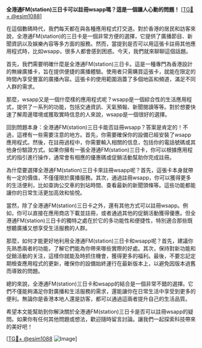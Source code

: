 **全港通FM(station)三日卡可以註冊wsapp嗎？這是一個讓人心動的問題！** [[TG💪+ @esim1088](https://t.me/s/esim1088)]

在這個數碼時代，我們每天都在與各種應用程式打交道。對於香港的居民和訪客來說，全港通FM(station)的三日卡是一個非常方便的選擇，它提供了廣播節目、新聞資訊以及娛樂內容等多方面的服務。然而，當提到是否可以用這張卡註冊其他應用程式時，比如wsapp，很多人都會感到困惑。今天，我們就來聊聊這個話題。

首先，我們需要明確什麼是全港通FM(station)三日卡。這是一種專門為香港設計的無線廣播卡，旨在提供便捷的廣播體驗。使用者只需購買這張卡，就能在限定的時間內享受豐富的廣播內容。這張卡的使用範圍涵蓋了多個地區和頻道，滿足不同人群的需求。

那麼，wsapp又是一個什麼樣的應用程式呢？wsapp是一個綜合性的生活應用程式，提供了一系列的功能，包括交通資訊、天氣預報、新聞閱讀等等。對於想要快速了解周邊環境或獲取實時信息的人來說，wsapp是一個很好的選擇。

回到問題本身：全港通FM(station)三日卡能否註冊wsapp？答案是肯定的！不過，這裡有一些需要注意的地方。首先，你需要確保你的設備已經安裝了wsapp應用程式。然後，在註冊過程中，你需要輸入相關的信息，包括你的電話號碼或其他身份驗證方式。如果你擁有一張全港通FM(station)三日卡，你可以根據應用程式的指引進行操作，通常會有相應的優惠碼或促銷活動幫助你完成註冊。

為什麼要選擇全港通FM(station)三日卡來註冊wsapp呢？首先，這張卡本身就帶有一定的價值，不僅僅限於廣播服務。其次，通過註冊wsapp，你可以獲得更多的生活便利，比如查詢公交車的到站時間、查看最新的新聞頭條等。這些功能都能讓你的日常生活更加高效和愉悅。

當然，除了全港通FM(station)三日卡之外，還有其他方式可以註冊wsapp。例如，你可以直接在應用商店下載並註冊，或者通過其他的促銷活動獲得優惠。但全港通FM(station)三日卡的獨特之處在於它的多功能性和便捷性，特別適合那些既想聽廣播又想享受生活服務的人群。

那麼，如何才能更好地利用全港通FM(station)三日卡和wsapp呢？首先，建議你先熟悉兩者的功能，了解它們能為你帶來哪些實際的好處。其次，保持對新功能和促銷活動的关注，這樣你就能及時抓住機會，獲得更多的福利。最後，不要忘記定期檢查應用程式的更新，確保你的設備始終運行在最新版本上，以避免因版本過舊而導致的問題。

總的來說，全港通FM(station)三日卡和wsapp的結合是一個非常不錯的選擇。它們不僅能夠滿足你對廣播和生活服務的需求，還能讓你在日常生活中享受到更多的便利。無論你是香港本地人還是訪客，都可以通過這兩者提升自己的生活品質。

希望本文能幫助到你解決關於全港通FM(station)三日卡是否可以註冊wsapp的疑問。如果你有任何其他問題或想法，歡迎隨時留言討論。讓我們一起探索科技帶來的美好吧！

[[TG💪+ @esim1088](https://t.me/s/esim1088) ![Image](https://i.postimg.cc/4NQfJmqS/Snipaste-2025-05-13-00-14-12.png)]